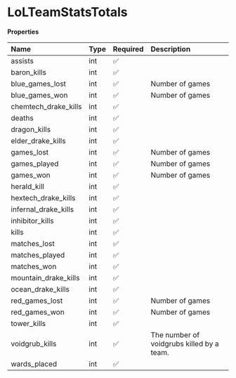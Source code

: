 # LoLTeamStatsTotals

**Properties**

| Name                 | Type | Required | Description                               |
| :------------------- | :--- | :------- | :---------------------------------------- |
| assists              | int  | ✅       |                                           |
| baron_kills          | int  | ✅       |                                           |
| blue_games_lost      | int  | ✅       | Number of games                           |
| blue_games_won       | int  | ✅       | Number of games                           |
| chemtech_drake_kills | int  | ✅       |                                           |
| deaths               | int  | ✅       |                                           |
| dragon_kills         | int  | ✅       |                                           |
| elder_drake_kills    | int  | ✅       |                                           |
| games_lost           | int  | ✅       | Number of games                           |
| games_played         | int  | ✅       | Number of games                           |
| games_won            | int  | ✅       | Number of games                           |
| herald_kill          | int  | ✅       |                                           |
| hextech_drake_kills  | int  | ✅       |                                           |
| infernal_drake_kills | int  | ✅       |                                           |
| inhibitor_kills      | int  | ✅       |                                           |
| kills                | int  | ✅       |                                           |
| matches_lost         | int  | ✅       |                                           |
| matches_played       | int  | ✅       |                                           |
| matches_won          | int  | ✅       |                                           |
| mountain_drake_kills | int  | ✅       |                                           |
| ocean_drake_kills    | int  | ✅       |                                           |
| red_games_lost       | int  | ✅       | Number of games                           |
| red_games_won        | int  | ✅       | Number of games                           |
| tower_kills          | int  | ✅       |                                           |
| voidgrub_kills       | int  | ✅       | The number of voidgrubs killed by a team. |
| wards_placed         | int  | ✅       |                                           |
